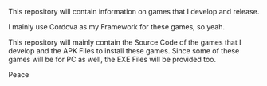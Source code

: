 This repository will contain information on games that I develop and release.

I mainly use Cordova as my Framework for these games, so yeah. 

This repository will mainly contain the Source Code of the games that I develop and the APK Files to install these games. Since some of these games will be for PC as well, the EXE Files will be provided too.

Peace
